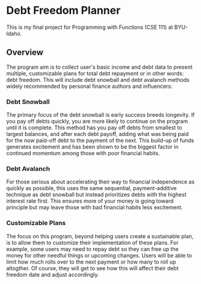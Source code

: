 # Debt Freedom Planner
This is my final project for Programming with Functions (CSE 111) at BYU-Idaho.

## Overview
The program aim is to collect user's basic income and debt data to present multiple, customizable plans for total debt repayment or in other words: debt freedom. This will include debt snowball and debt avalanch methods widely recommended by personal finance authors and influencers:

### Debt Snowball
The primary focus of the debt snowball is early success breeds longevity. If you pay off debts quickly, you are more likely to continue on the program until it is complete. This method has you pay off debts from smallest to largest balances, and after each debt payoff, adding what was being paid for the now paid-off debt to the payment of the next. This build-up of funds generates excitement and has been shown to be the biggest factor in continued momentum among those with poor financial habits.

### Debt Avalanch
For those serious about accelerating their way to financial independence as quickly as possible, this uses the same sequential, payment-additive technique as debt snowball but instead prioritizes debts with the highest interest rate first. This ensures more of your money is going toward principle but may leave those with bad financial habits less excitement.

### Customizable Plans
The focus on this program, beyond helping users create a sustainable plan, is to allow them to customize their implementation of these plans. For example, some users may need to repay debt so they can free up the money for other needful things or upcoming changes. Users will be able to limit how much rolls over to the next payment or how many to roll up altogther. Of course, they will get to see how this will affect their debt freedom date and adjust accordingly.
